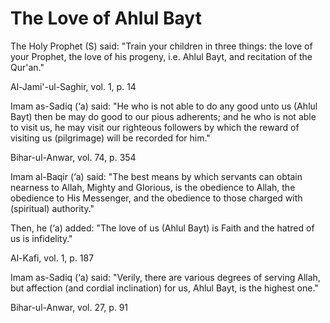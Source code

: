 The Love of Ahlul Bayt
======================

The Holy Prophet (S) said: "Train your children in three things: the
love of your Prophet, the love of his progeny, i.e. Ahlul Bayt, and
recitation of the Qur'an."

Al-Jami'-ul-Saghir, vol. 1, p. 14

Imam as-Sadiq (‘a) said: "He who is not able to do any good unto us
(Ahlul Bayt) then be may do good to our pious adherents; and he who is
not able to visit us, he may visit our righteous followers by which the
reward of visiting us (pilgrimage) will be recorded for him."

Bihar-ul-Anwar, vol. 74, p. 354

Imam al-Baqir (‘a) said: "The best means by which servants can obtain
nearness to Allah, Mighty and Glorious, is the obedience to Allah, the
obedience to His Messenger, and the obedience to those charged with
(spiritual) authority."

Then, he (‘a) added: "The love of us (Ahlul Bayt) is Faith and the
hatred of us is infidelity."

Al-Kafi, vol. 1, p. 187

Imam as-Sadiq (‘a) said: "Verily, there are various degrees of serving
Allah, but affection (and cordial inclination) for us, Ahlul Bayt, is
the highest one."

Bihar-ul-Anwar, vol. 27, p. 91


